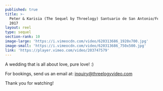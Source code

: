 ```yaml
---
published: true
title: >-
  Peter & Karisia (The Sequel by Threelogy) Santuario de San Antonio/February
  2017
layout: reel
type: sequel
section-rank: 10
image-large: 'https://i.vimeocdn.com/video/620313686_1920x700.jpg'
image-small: 'https://i.vimeocdn.com/video/620313686_750x500.jpg'
link: 'https://player.vimeo.com/video/203747579'
---
```

A wedding that is all about love, pure love! :)

For bookings, send us an email at: inquiry@threelogyvideo.com

Thank you for watching!
